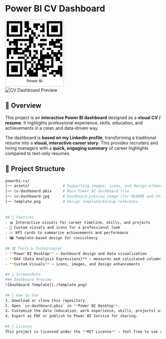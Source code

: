 # Power BI CV Dashboard  

![CV Dashboard Preview](./cv-dashboard.jpg)  
![CV Dashboard Preview](https://app.powerbi.com/view?r=eyJrIjoiZmRlZTJhZjEtOGY3ZS00ZDliLWJjODctMDNmZjVlYmZhOGM2IiwidCI6IjBmZGYwYzdmLTA2OWMtNDE0YS05MTM2LWQwZjRlYmIzMDliOSJ9)  

## 📌 Overview  

This project is an **interactive Power BI dashboard** designed as a **visual CV / resume**. It highlights professional experience, skills, education, and achievements in a clean and data-driven way.  

The dashboard is **based on my LinkedIn profile**, transforming a traditional resume into a **visual, interactive career story**. This provides recruiters and hiring managers with a **quick, engaging summary** of career highlights compared to text-only resumes.  

## 📂 Project Structure  

```bash
powerbi-cv/
│── assets/               # Supporting images, icons, and design elements
│── cv-dashboard.pbix     # Main Power BI dashboard file
│── cv-dashboard.jpg      # Dashboard preview image (for README and sharing)
│── template.png          # Design template/mockup reference


## 🚀 Features  
- 📊 Interactive visuals for career timeline, skills, and projects  
- 🎨 Custom visuals and icons for a professional look  
- 📈 KPI cards to summarize achievements and performance  
- 🖼️ Template-based design for consistency  

## 🛠️ Tools & Technologies  
- **Power BI Desktop** – dashboard design and data visualization  
- **DAX (Data Analysis Expressions)** – measures and calculated columns  
- **Custom Visuals** – icons, images, and design enhancements  

## 📸 Screenshots  
### Dashboard Preview  
![Dashboard Template](./template.png)  

## 📖 How to Use  
1. Download or clone this repository.  
2. Open `cv-dashboard.pbix` in **Power BI Desktop**.  
3. Customize the data (education, work experience, skills, projects) as per your profile.  
4. Export as PDF or publish to Power BI Service for sharing.  

## 📜 License  
This project is licensed under the **MIT License** – feel free to use and customize for personal use.  
